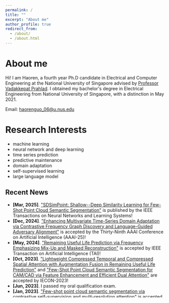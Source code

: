 ```yaml
---
permalink: /
title: ""
excerpt: "About me"
author_profile: true
redirect_from: 
  - /about/
  - /about.html
---
```

# <i class="fa fa-cog fa-fw"></i> About me #
Hi! I am Haoren, a fourth year Ph.D candidate in Electrical and Computer Engineering at the National University of Singapore advised by [Professor Vadakkepat Prahlad](https://scholar.google.com/citations?user=Mq5ihGYAAAAJ&hl=en). I obtained my bachelor's degree in Electrical Engineering from National University of Singapore, with a distinction in May 2021.

Email: haorenguo_06@u.nus.edu

Research Interests
======
* machine learning
* neural network and deep learning
* time series prediction
* predictive maintenance
* domain adaptation
* self-supervised learning
* large language model

## <i class="fa fa-fw fa-rss "></i> Recent News ##

<ul style="width: auto; height: 300px; overflow: auto">
    <li> <b>[Mar, 2025]</b>. <a href="https://guohaoren.github.io/publications/2025-tnnls">"SDSimPoint: Shallow--Deep Similarity Learning for Few-Shot Point Cloud Semantic Segmentation"</a> is published by the IEEE Transactions on Neural Networks and Learning Systems! </li>
  
  <li> <b>[Dec, 2024]</b>. <a href="https://guohaoren.github.io/publications/ConFGD">"Enhancing Multivariate Time-Series Domain Adaptation via Contrastive Frequency Graph Discovery and Language-Guided Adversary Alignment"</a> is accepted by the Thirty-Ninth AAAI Conference on Artificial Intelligence (AAAI-25)! </li>
  
  <li> <b>[May, 2024]</b>. <a href="https://guohaoren.github.io/publications/2023-TAI">"Remaining Useful Life Prediction via Frequency Emphasizing Mix-Up and Masked Reconstruction"</a> is accepted by IEEE Transaction on Artificial Intelligence (TAI)! </li>

  <li> <b>[Oct, 2023]</b>. <a href="https://guohaoren.github.io/publications/2023-iecon-rul">"Lightweight Compressed Temporal and Compressed Spatial Attention with Augmentation Fusion in Remaining Useful Life Prediction"</a> and  <a href="https://guohaoren.github.io/publications/2023-iecon-cam">"Few-Shot Point Cloud Semantic Segmentation for CAM/CAD via Feature Enhancement and Efficient Dual Attention"</a> are accepted by IECON-2023! </li>

  <li> <b>[Jun, 2023]</b>. I passed my oral qualification exam. </li>
    
  <li> <b>[Jan, 2023]</b>. <a href="https://guohaoren.github.io/publications/2023-icra">"Few-shot point cloud semantic segmentation via contrastive self-supervision and multi-resolution attention"</a> is accepted by ICRA-2023! </li>
  
  <li> <b>[July, 2022]</b>. <a href="https://guohaoren.github.io/publications/2022-indin-cadcam">"CAM/CAD Point Cloud Part Segmentation via Few-Shot Learning"</a> and  <a href="https://guohaoren.github.io/publications/2022-indin-rul">"Masked Self-Supervision for Remaining Useful Lifetime Prediction in Machine Tools"</a> are accepted by INDIN-2022! </li>
  
</ul>

